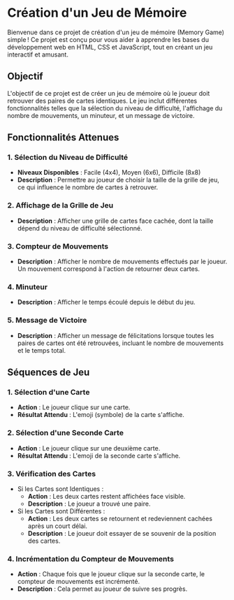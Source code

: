 # Création d'un Jeu de Mémoire
Bienvenue dans ce projet de création d'un jeu de mémoire (Memory Game) simple ! Ce projet est conçu pour vous aider à apprendre les bases du développement web en HTML, CSS et JavaScript, tout en créant un jeu interactif et amusant.

## Objectif
L'objectif de ce projet est de créer un jeu de mémoire où le joueur doit retrouver des paires de cartes identiques. Le jeu inclut différentes fonctionnalités telles que la sélection du niveau de difficulté, l'affichage du nombre de mouvements, un minuteur, et un message de victoire.

## Fonctionnalités Attenues
### 1. Sélection du Niveau de Difficulté
- **Niveaux Disponibles** : Facile (4x4), Moyen (6x6), Difficile (8x8)
- **Description** : Permettre au joueur de choisir la taille de la grille de jeu, ce qui influence le nombre de cartes à retrouver.
### 2. Affichage de la Grille de Jeu
- **Description** : Afficher une grille de cartes face cachée, dont la taille dépend du niveau de difficulté sélectionné.
### 3. Compteur de Mouvements
- **Description** : Afficher le nombre de mouvements effectués par le joueur. Un mouvement correspond à l'action de retourner deux cartes.
### 4. Minuteur
- **Description** : Afficher le temps écoulé depuis le début du jeu.
### 5. Message de Victoire
- **Description** : Afficher un message de félicitations lorsque toutes les paires de cartes ont été retrouvées, incluant le nombre de mouvements et le temps total.
## Séquences de Jeu
### 1. Sélection d'une Carte
- **Action** : Le joueur clique sur une carte.
- **Résultat Attendu** : L'emoji (symbole) de la carte s'affiche.
### 2. Sélection d'une Seconde Carte
- **Action** : Le joueur clique sur une deuxième carte.
- **Résultat Attendu** : L'emoji de la seconde carte s'affiche.
### 3. Vérification des Cartes
- Si les Cartes sont Identiques :
  - **Action** : Les deux cartes restent affichées face visible.
  - **Description** : Le joueur a trouvé une paire.
- Si les Cartes sont Différentes :
  - **Action** : Les deux cartes se retournent et redeviennent cachées après un court délai.
  - **Description** : Le joueur doit essayer de se souvenir de la position des cartes.
### 4. Incrémentation du Compteur de Mouvements
- **Action** : Chaque fois que le joueur clique sur la seconde carte, le compteur de mouvements est incrémenté.
- **Description** : Cela permet au joueur de suivre ses progrès.
